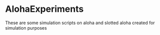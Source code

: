 # AlohaExperiments
These are some simulation scripts on aloha and slotted aloha created for simulation purposes
